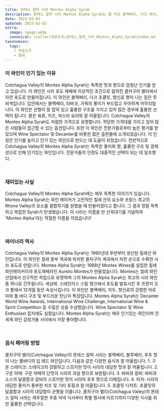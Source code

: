 ```yaml
---
title: 몬테스 알파 시라 Montes Alpha Syrah
description: 몬테스 알파 시라 Montes Alpha Syrah는 잘 익은 블랙베리, 다크 체리, 스모키 스파이스의 강렬한 부케가 있는 우아한 구조의 풀바디 와인으로 진정으로 독특하고 풍미 있는 경험을 선사합니다.
date: 2023-03-03
updated: 2023-03-03
extra:
  image: image.webp
  canonical: /cellar/적포도주/몬테스_알파_시라_Montes_Alpha_Syrah/index.md
taxonomies:
  tags: 
    - 적포도주
    - 칠레
---
```


### 이 와인이 인기 있는 이유

Colchagua Valley의 Montes Alpha Syrah는 독특한 맛과 향으로 엄청난 인기를 얻고 있습니다. 이 와인은 시라 포도 재배에 이상적인 조건으로 알려진 콜차구아 밸리에서 자란 포도로 만들어집니다. 이 와인은 블랙베리, 다크 초콜릿, 향신료 향이 나는 짙은 루비색입니다. 입안에서는 블랙베리, 타바코, 가죽의 풍미가 부드럽고 우아하게 마무리됩니다. 이 와인은 균형이 잘 잡혀 있고 훌륭한 구조를 가지고 있어 많은 경우에 훌륭한 선택이 됩니다. 붉은 육류, 치즈, 파스타 요리와 잘 어울립니다. Colchagua Valley의 Montes Alpha Syrah도 저렴한 가격으로 유명합니다. 적당한 가격대를 가지고 있어 많은 사람들이 접근할 수 있는 옵션입니다. 또한 이 와인은 전문가들로부터 높은 평가를 받았으며 Wine Spectator 및 Decanter를 비롯한 많은 출판물에 소개되었습니다. 이 인정은 인기를 높이고 인기 있는 와인으로 만드는 데 도움이 되었습니다. 전반적으로 Colchagua Valley의 Montes Alpha Syrah는 독특한 풍미와 향, 훌륭한 구조 및 경제성으로 인해 인기있는 와인입니다. 전문가들의 인정도 대중적인 선택이 되는 데 일조했다.

&nbsp;  

### 재미있는 사실

Colchagua Valley의 Montes Alpha Syrah에는 매우 독특한 이야기가 있습니다. Montes Alpha Syrah는 와인 메이커가 고전적인 칠레 산의 요소와 프랑스 최고의 Rhone Valley의 요소를 결합하기를 원했을 때 만들어졌다고 합니다. 그 결과 정말 독특하고 복잡한 Syrah가 탄생했습니다. 이 시라는 이름을 딴 산꼭대기를 기념하여 'Montes Alpha'라는 적절한 이름을 지었습니다!

&nbsp;  

### 와이너리 역사

Colchagua Valley의 Montes Alpha Syrah는 1990년대 후반부터 생산된 칠레산 와인입니다. 이 와인은 칠레 중부 계곡에 위치한 콜차구아 계곡에서 자란 손으로 수확한 시라 포도로 만듭니다. Montes Alpha Syrah는 1988년 Montes Wines를 설립한 칠레 와인메이커이자 포도재배자인 Aurelio Montes가 만들었습니다. Montes는 칠레 와인 산업에서 선구적인 작업으로 유명하며 그의 Montes Alpha Syrah는 최고의 시라 와인 중 하나로 간주됩니다. 세상에. 스테인리스 스틸 탱크에서 포도를 발효시킨 후 프렌치 오크 통에서 12개월 동안 숙성시킵니다. 이 와인은 블랙베리, 자두, 향신료의 강렬한 아로마와 풀 바디 구조 및 부드러운 탄닌이 특징입니다. Montes Alpha Syrah는 Decanter World Wine Awards, International Wine Challenge, International Wine &amp; Spirit Competition 등 수많은 상을 수상했습니다. Wine Spectator 및 Wine Enthusiast 잡지에도 실렸습니다. Montes Alpha Syrah는 매우 인기있는 와인이며 전 세계 와인 감정가들 사이에서 가장 좋아합니다.

&nbsp;  

### 음식 페어링 방법

콜차구아 밸리(Colchagua Valley)의 몬테스 알파 시라는 블랙베리, 블루베리, 후추 향이 나는 풀바디의 딥 레드 와인입니다. 다음과 같은 다양한 음식과 잘 어울립니다. 1. 구운 스테이크: 스테이크의 강렬하고 스모키한 맛이 시라의 대담한 맛과 잘 어울립니다. 2. 구운 야채: 구운 야채의 단맛이 시라의 과일 향으로 보완됩니다. 3. 바비큐 갈비: 바비큐 소스의 달콤함과 갈비의 스모키한 맛이 시라의 후추 향으로 더해집니다. 4. 피자: 시라의 대담한 풍미가 풍부한 치즈 및 기타 토핑과 잘 어울립니다. 5. 초콜릿 디저트: 초콜릿의 달콤함과 시라의 대담함이 균형을 이룹니다. 콜차구아 밸리(Colchagua Valley)의 몬테스 알파 시라는 캐주얼한 주중 저녁 식사부터 특별 행사에 이르기까지 다양한 식사를 위한 훌륭한 선택입니다.

&nbsp;  
